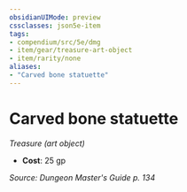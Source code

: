 ```yaml
---
obsidianUIMode: preview
cssclasses: json5e-item
tags:
- compendium/src/5e/dmg
- item/gear/treasure-art-object
- item/rarity/none
aliases: 
- "Carved bone statuette"
---
```

# Carved bone statuette
*Treasure (art object)*  

- **Cost**: 25 gp

*Source: Dungeon Master's Guide p. 134*
